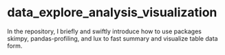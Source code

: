# data_explore_analysis_visualization
In the repository, I briefly and swiftly introduce how to use packages skimpy, pandas-profiling, and lux to fast summary and visualize  table data form.
